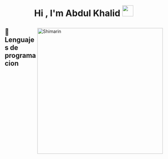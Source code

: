 <h1 align="center"><b>Hi , I'm Abdul Khalid </b><img src="https://media.giphy.com/media/hvRJCLFzcasrR4ia7z/giphy.gif" width="35"></h1>

<div>
  <img align="right" width="400" alt="Shimarin" src="https://i.imgur.com/aNBi8Jf.png"/>
  <h2>🎁Lenguajes de programacion</h2>
  <img src="https://skillicons.dev/icons?i=js,html,css,wasm" alt="">
</div>



